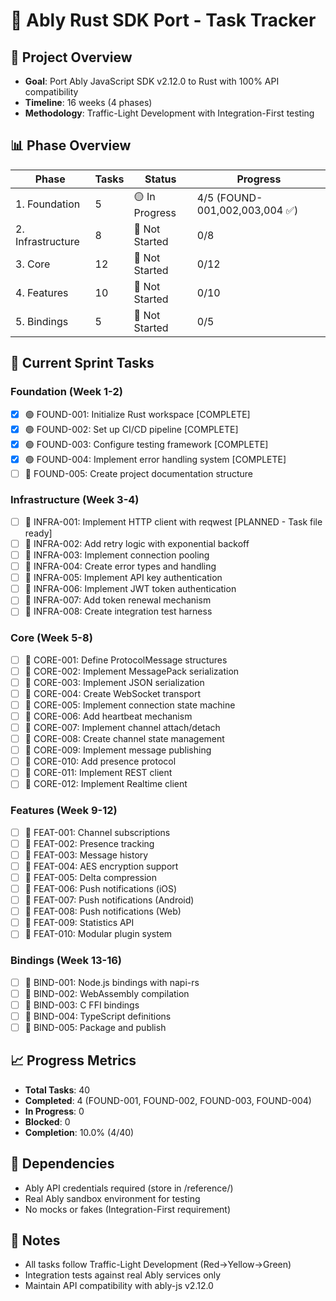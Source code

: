 # 🦀 Ably Rust SDK Port - Task Tracker

## 🎯 Project Overview
- **Goal**: Port Ably JavaScript SDK v2.12.0 to Rust with 100% API compatibility
- **Timeline**: 16 weeks (4 phases)
- **Methodology**: Traffic-Light Development with Integration-First testing

## 📊 Phase Overview

| Phase | Tasks | Status | Progress |
|-------|-------|--------|----------|
| 1. Foundation | 5 | 🟡 In Progress | 4/5 (FOUND-001,002,003,004 ✅) |
| 2. Infrastructure | 8 | 🔴 Not Started | 0/8 |
| 3. Core | 12 | 🔴 Not Started | 0/12 |
| 4. Features | 10 | 🔴 Not Started | 0/10 |
| 5. Bindings | 5 | 🔴 Not Started | 0/5 |

## 🚦 Current Sprint Tasks

### Foundation (Week 1-2)  
- [x] 🟢 FOUND-001: Initialize Rust workspace [COMPLETE]
- [x] 🟢 FOUND-002: Set up CI/CD pipeline [COMPLETE]
- [x] 🟢 FOUND-003: Configure testing framework [COMPLETE]  
- [x] 🟢 FOUND-004: Implement error handling system [COMPLETE]
- [ ] 🔴 FOUND-005: Create project documentation structure

### Infrastructure (Week 3-4)
- [ ] 🔴 INFRA-001: Implement HTTP client with reqwest [PLANNED - Task file ready]
- [ ] 🔴 INFRA-002: Add retry logic with exponential backoff
- [ ] 🔴 INFRA-003: Implement connection pooling
- [ ] 🔴 INFRA-004: Create error types and handling
- [ ] 🔴 INFRA-005: Implement API key authentication
- [ ] 🔴 INFRA-006: Implement JWT token authentication
- [ ] 🔴 INFRA-007: Add token renewal mechanism
- [ ] 🔴 INFRA-008: Create integration test harness

### Core (Week 5-8)
- [ ] 🔴 CORE-001: Define ProtocolMessage structures
- [ ] 🔴 CORE-002: Implement MessagePack serialization
- [ ] 🔴 CORE-003: Implement JSON serialization
- [ ] 🔴 CORE-004: Create WebSocket transport
- [ ] 🔴 CORE-005: Implement connection state machine
- [ ] 🔴 CORE-006: Add heartbeat mechanism
- [ ] 🔴 CORE-007: Implement channel attach/detach
- [ ] 🔴 CORE-008: Create channel state management
- [ ] 🔴 CORE-009: Implement message publishing
- [ ] 🔴 CORE-010: Add presence protocol
- [ ] 🔴 CORE-011: Implement REST client
- [ ] 🔴 CORE-012: Implement Realtime client

### Features (Week 9-12)
- [ ] 🔴 FEAT-001: Channel subscriptions
- [ ] 🔴 FEAT-002: Presence tracking
- [ ] 🔴 FEAT-003: Message history
- [ ] 🔴 FEAT-004: AES encryption support
- [ ] 🔴 FEAT-005: Delta compression
- [ ] 🔴 FEAT-006: Push notifications (iOS)
- [ ] 🔴 FEAT-007: Push notifications (Android)
- [ ] 🔴 FEAT-008: Push notifications (Web)
- [ ] 🔴 FEAT-009: Statistics API
- [ ] 🔴 FEAT-010: Modular plugin system

### Bindings (Week 13-16)
- [ ] 🔴 BIND-001: Node.js bindings with napi-rs
- [ ] 🔴 BIND-002: WebAssembly compilation
- [ ] 🔴 BIND-003: C FFI bindings
- [ ] 🔴 BIND-004: TypeScript definitions
- [ ] 🔴 BIND-005: Package and publish

## 📈 Progress Metrics
- **Total Tasks**: 40
- **Completed**: 4 (FOUND-001, FOUND-002, FOUND-003, FOUND-004)
- **In Progress**: 0
- **Blocked**: 0  
- **Completion**: 10.0% (4/40)

## 🔗 Dependencies
- Ably API credentials required (store in /reference/)
- Real Ably sandbox environment for testing
- No mocks or fakes (Integration-First requirement)

## 📝 Notes
- All tasks follow Traffic-Light Development (Red→Yellow→Green)
- Integration tests against real Ably services only
- Maintain API compatibility with ably-js v2.12.0